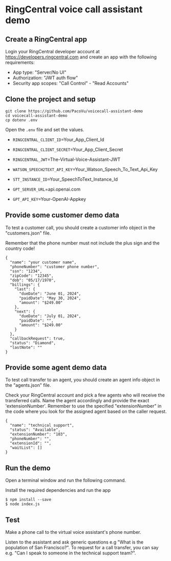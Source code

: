 # RingCentral voice call assistant demo

## Create a RingCentral app
Login your RingCentral developer account at https://developers.ringcentral.com and create an app with the following requirements:
- App type: "Server/No UI"
- Authorization: "JWT auth flow"
- Security app scopes: "Call Control" - "Read Accounts"

## Clone the project and setup

```
git clone https://github.com/PacoVu/voicecall-assistant-demo
cd voicecall-assistant-demo
cp dotenv .env
```

Open the `.env` file and set the values.

- `RINGCENTRAL_CLIENT_ID`=Your_App_Client_Id
- `RINGCENTRAL_CLIENT_SECRET`=Your_App_Client_Secret

- `RINGCENTRAL_JWT`=The-Virtual-Voice-Assistant-JWT

- `WATSON_SPEECH2TEXT_API_KEY`=Your_Watson_Speech_To_Text_Api_Key
- `STT_INSTANCE_ID`=Your_SpeechToText_Instance_Id

- `GPT_SERVER_URL`=api.openai.com
- `GPT_API_KEY`=Your-OpenAI-Appkey

## Provide some customer demo data

To test a customer call, you should create a customer info object in the "customers.json" file.

Remember that the phone number must not include the plus sign and the country code!

```
{
  "name": "your customer name",
  "phoneNumber": "customer phone number",
  "ssn": "1234",
  "zipCode": "12345",
  "dob": "05/17/1970",
  "billings": {
    "last": {
      "dueDate": "June 01, 2024",
      "paidDate": "May 30, 2024",
      "amount": "$249.00"
    },
    "next": {
      "dueDate": "July 01, 2024",
      "paidDate": "",
      "amount": "$249.00"
    }
  },
  "callbackRequest": true,
  "status": "Diamond",
  "lastNote": ""
}
```

## Provide some agent demo data

To test call transfer to an agent, you should create an agent info object in the "agents.json" file.

Check your RingCentral account and pick a few agents who will receive the transferred calls. Name the agent accordingly and provide the exact 'extensionNumber'.
Remember to use the specified "extensionNumber" in the code where you look for the assigned agent based on the caller request.

```
{
  "name": "technical support",
  "status": "Available",
  "extensionNumber": "103",
  "phoneNumber": "",
  "extensionId": "",
  "waitList": []
}
```

## Run the demo
Open a terminal window and run the following command.

Install the required dependencies and run the app
```
$ npm install --save
$ node index.js
```

## Test

Make a phone call to the virtual voice assistant's phone number.

Listen to the assistant and ask generic questions e.g "What is the population of San Francisco?". To request for a call transfer, you can say e.g. "Can I speak to someone in the technical support team?".

